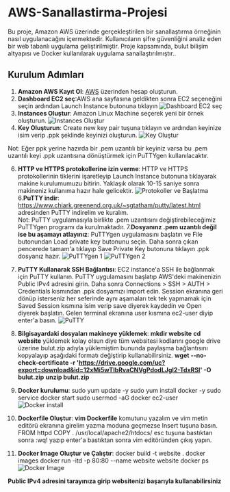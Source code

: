 # AWS-Sanallastirma-Projesi
Bu proje, Amazon AWS üzerinde gerçekleştirilen bir sanallaştırma örneğinin nasıl uygulanacağını içermektedir. Kullanıcıların şifre güvenliğini analiz eden bir web tabanlı uygulama geliştirilmiştir. Proje kapsamında, bulut bilişim altyapısı ve Docker kullanılarak uygulama sanallaştırılmıştır..

## Kurulum Adımları

1. **Amazon AWS Kayıt Ol**: [AWS](https://aws.amazon.com/) üzerinden hesap oluşturun.
2. **Dashboard EC2 seç**:AWS ana sayfasına geldikten sonra EC2 seçeneğini seçin ardından Launch Instance butonuna tıklayın
![Dashboard EC2 seç](https://github.com/AndacAkyuz/AWS-Sanallastirma-Projesi/assets/91327557/936d24ab-20c1-44f1-8979-fbae6ede04c5)
3. **Instances Oluştur**: Amazon Linux Machine seçerek yeni bir örnek oluşturun.
![Instances Oluştur](https://github.com/AndacAkyuz/AWS-Sanallastirma-Projesi/assets/91327557/53821918-b645-485d-a521-42d196232399)
4. **Key Oluşturun**: Create new key pair tuşuna tıklayın ve ardından keyinize isim verip .ppk şeklinde keyinizi oluşturun.
![Key Oluştur](https://github.com/AndacAkyuz/AWS-Sanallastirma-Projesi/assets/91327557/731825e1-08e7-4f3f-9ef6-d1dac216adc8)

Not: Eğer ppk yerine hazırda bir .pem uzantılı bir keyiniz varsa bu .pem uzantılı keyi .ppk uzantısına dönüştürmek için PuTTYgen kullanılacaktır.

6. **HTTP ve HTTPS protokollerine izin verme**: HTTP ve HTTPS protokollerinin tiklerini işaretleyip Launch Instance butonuna tıklayarak makine kurulumumuzu bitirin. Yaklaşık olarak 10-15 saniye sonra makineniz kullanıma hazır hale gelicektir.
![Protokoller ve Başlatma](https://github.com/AndacAkyuz/AWS-Sanallastirma-Projesi/assets/91327557/7a1a1902-cff6-4a26-b6bb-7a761cbfdc5e)
6.**PuTTY indir**: https://www.chiark.greenend.org.uk/~sgtatham/putty/latest.html adresinden PuTTY indirelim ve kuralım.  
Not: PuTTY uygulamasıyla birlikte .pem uzantısını değiştirebileceğimiz PuTTYgen programı da kurulmaktadır.
7.**Dosyanınz .pem uzantılı değil ise bu aşamayı atlayınız**: PuTTYgen uygulamasını başlatın ve File butonundan Load private key butonunu seçin. Daha sonra çıkan pencerede tamam'a tıklayıp Save Private Key butonuna tıklayın .ppk dosyanız hazır.
![PuTTYgen 1](https://github.com/AndacAkyuz/AWS-Sanallastirma-Projesi/assets/91327557/b1eb3dd8-1dfa-4638-b33f-fb5d1693368f)
![PuTTYgen 2](https://github.com/AndacAkyuz/AWS-Sanallastirma-Projesi/assets/91327557/ce94c95a-6d2c-49a2-ad78-26e6566a4f39)
8. **PuTTY Kullanarak SSH Bağlantısı**: EC2 instance'a SSH ile bağlanmak için PuTTY kullanın. PuTTY uygulamasını başlatıp AWS'deki makinenizin Public IPv4 adresini girin. Daha sonra Connections > SSH > AUTH > Credentials kısmından .ppk dosyamızı import edin. Session ekranına geri dönüp isterseniz her seferinde aynı aşamaları tek tek yapmamak için Saved Session kısmına isim verip save diyerek kaydedin ve Open diyerek başlatın. Gelen terminal ekranına user kısmına ec2-user diyip enter'a basın.
![PuTTY](https://github.com/AndacAkyuz/AWS-Sanallastirma-Projesi/assets/91327557/c06a0762-9694-474a-b7c8-9240ca0a2771)
9. **Bilgisayardaki dosyaları makineye yüklemek**:
**mkdir website**
**cd website**
yüklemek kolay olsun diye tüm websitesi kodlarını google drive üzerine bulut.zip adıyla yüklemiştim bununda paylaşma bağlantısını kopyalayıp aşağıdaki formatı değiştirip kullanabilirsiniz.
**wget --no-check-certificate -r 'https://drive.google.com/uc?export=download&id=12xMi5wTIbRvaCNVgPdodLJgI2-TdxRSI' -O bulut.zip**
**unzip bulut.zip**
10. **Docker kurulumu**: 
sudo yum update -y
sudo yum install docker -y
sudo service docker start
sudo usermod -aG docker ec2-user 
![Docker install](https://github.com/AndacAkyuz/AWS-Sanallastirma-Projesi/assets/91327557/46f715c2-d4c3-47c4-a561-5877f5e18795)

11. **Dockerfile Oluştur**:
**vim Dockerfile** komutunu yazalım ve vim metin editörü ekranına girelim yazma moduna geçmezse Insert tuşuna basın.
FROM httpd
COPY . /usr/local/apache2/htdocs/
esc tuşuna bastıktan sonra :wq! yazıp enter'a bastıktan sonra vim editöründen çıkış yapın.

12. **Docker Image Oluştur ve Çalıştır**:
docker build -t website .
docker images
docker run -itd -p 80:80 --name website website
docker ps
![Docker Image](https://github.com/AndacAkyuz/AWS-Sanallastirma-Projesi/assets/91327557/5a18450a-f98b-471c-8447-64ebe95779ea)


**Public IPv4 adresini tarayınıza girip websitenizi başarıyla kullanabilirsiniz**

